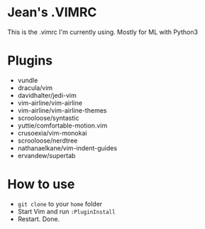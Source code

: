 # Jean's .VIMRC

This is the .vimrc I'm currently using. Mostly for ML with Python3

# Plugins

- vundle 
- dracula/vim
- davidhalter/jedi-vim
- vim-airline/vim-airline
- vim-airline/vim-airline-themes
- scrooloose/syntastic
- yuttie/comfortable-motion.vim
- crusoexia/vim-monokai
- scrooloose/nerdtree
- nathanaelkane/vim-indent-guides
- ervandew/supertab

# How to use

- `git clone` to your `home` folder 
-  Start Vim and run `:PluginInstall`
-  Restart. Done.


